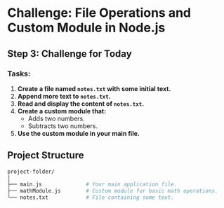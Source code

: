 # Challenge: File Operations and Custom Module in Node.js

## Step 3: Challenge for Today

### Tasks:

1. **Create a file named `notes.txt` with some initial text.**
2. **Append more text to `notes.txt`.**
3. **Read and display the content of `notes.txt`.**
4. **Create a custom module that:**
   - Adds two numbers.
   - Subtracts two numbers.
5. **Use the custom module in your main file.**

## Project Structure

```bash
project-folder/
│
├── main.js              # Your main application file.
├── mathModule.js        # Custom module for basic math operations.
└── notes.txt            # File containing some text.
```
